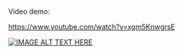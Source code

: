 Video demo:

https://www.youtube.com/watch?v=xgm5KnwgrsE

[![IMAGE ALT TEXT HERE](https://img.youtube.com/vi/xgm5KnwgrsE/0.jpg)](https://www.youtube.com/watch?v=xgm5KnwgrsE)

